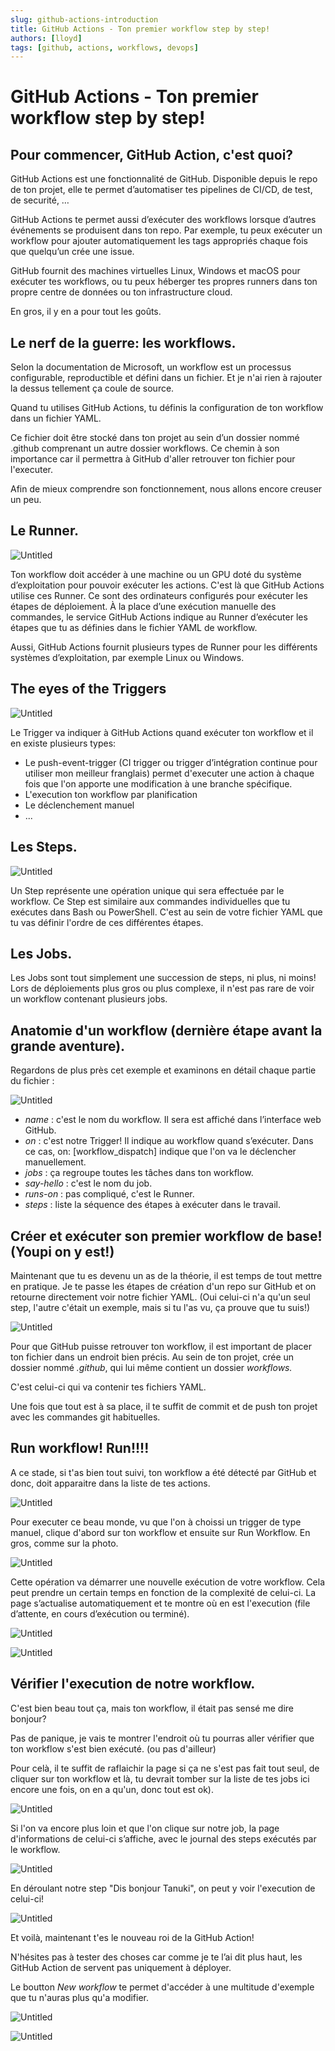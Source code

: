 ```yaml
---
slug: github-actions-introduction
title: GitHub Actions - Ton premier workflow step by step!
authors: [lloyd]
tags: [github, actions, workflows, devops]
---
```


# GitHub Actions - Ton premier workflow step by step!

## Pour commencer, GitHub Action, c'est quoi?

GitHub Actions est une fonctionnalité de GitHub. Disponible depuis le repo de ton projet, elle te permet d’automatiser tes pipelines de CI/CD, de test, de securité, …

GitHub Actions te permet aussi d’exécuter des workflows lorsque d’autres événements se produisent dans ton repo. Par exemple, tu peux exécuter un workflow pour ajouter automatiquement les tags appropriés chaque fois que quelqu’un crée une issue.

GitHub fournit des machines virtuelles Linux, Windows et macOS pour exécuter tes workflows, ou tu peux héberger tes propres runners dans ton propre centre de données ou ton infrastructure cloud.

En gros, il y en a pour tout les goûts.

## Le nerf de la guerre: les workflows.

Selon la documentation de Microsoft, un workflow est un processus configurable, reproductible et défini dans un fichier. Et je n'ai rien à rajouter la dessus tellement ça coule de source.

Quand tu utilises GitHub Actions, tu définis la configuration de ton workflow dans un fichier YAML. 

Ce fichier doit être stocké dans ton projet au sein d’un dossier nommé .github comprenant un autre dossier workflows. Ce chemin à son importance car il permettra à GitHub d'aller retrouver ton fichier pour l'executer.

Afin de mieux comprendre son fonctionnement, nous allons encore creuser un peu.

## Le Runner.

![Untitled](GitHub%20Actions%20-%20Ton%20premier%20workflow%20step%20by%20step%200e9e63cc6ea04ee3b4068124af3a72f6/Untitled.png)

Ton workflow doit accéder à une machine ou un GPU doté du système d’exploitation pour pouvoir exécuter les actions. C'est là que GitHub Actions utilise ces Runner. Ce sont des ordinateurs configurés pour exécuter les étapes de déploiement. À la place d’une exécution manuelle des commandes, le service GitHub Actions indique au Runner d’exécuter les étapes que tu as définies dans le fichier YAML de workflow.

Aussi, GitHub Actions fournit plusieurs types de Runner pour les différents systèmes d’exploitation, par exemple Linux ou Windows.

## The eyes of the Triggers

![Untitled](GitHub%20Actions%20-%20Ton%20premier%20workflow%20step%20by%20step%200e9e63cc6ea04ee3b4068124af3a72f6/Untitled%201.png)

Le Trigger va indiquer à GitHub Actions quand exécuter ton workflow et il en existe plusieurs types:

- Le push-event-trigger (CI trigger ou trigger d’intégration continue pour utiliser mon meilleur franglais) permet d'executer une action à chaque fois que l'on apporte une modification à une branche spécifique.
- L'execution ton workflow par planification
- Le déclenchement manuel
- ...

## Les Steps.

![Untitled](GitHub%20Actions%20-%20Ton%20premier%20workflow%20step%20by%20step%200e9e63cc6ea04ee3b4068124af3a72f6/Untitled%202.png)

Un Step représente une opération unique qui sera effectuée par le workflow. Ce Step est similaire aux commandes individuelles que tu exécutes dans Bash ou PowerShell. C'est au sein de votre fichier YAML que tu vas définir l'ordre de ces différentes étapes.

## Les Jobs.

Les Jobs sont tout simplement une succession de steps, ni plus, ni moins! Lors de déploiements plus gros ou plus complexe, il n'est pas rare de voir un workflow contenant plusieurs jobs.

## Anatomie d'un workflow (dernière étape avant la grande aventure).

Regardons de plus près cet exemple et examinons en détail chaque partie du fichier :

![Untitled](GitHub%20Actions%20-%20Ton%20premier%20workflow%20step%20by%20step%200e9e63cc6ea04ee3b4068124af3a72f6/Untitled%203.png)

- *name* : c'est le nom du workflow. Il sera est affiché dans l’interface web GitHub.
- *on* : c'est notre Trigger! Il indique au workflow quand s’exécuter. Dans ce cas, on: [workflow_dispatch] indique que l'on va le déclencher manuellement.
- *jobs* : ça regroupe toutes les tâches dans ton workflow.
- *say-hello* : c'est le nom du job.
- *runs-on* : pas compliqué, c'est le Runner.
- *steps* : liste la séquence des étapes à exécuter dans le travail.

## Créer et exécuter son premier workflow de base! (Youpi on y est!)

Maintenant que tu es devenu un as de la théorie, il est temps de tout mettre en pratique. Je te passe les étapes de création d'un repo sur GitHub et on retourne directement voir notre fichier YAML. (Oui celui-ci n'a qu'un seul step, l'autre c'était un exemple, mais si tu l'as vu, ça prouve que tu suis!)

![Untitled](GitHub%20Actions%20-%20Ton%20premier%20workflow%20step%20by%20step%200e9e63cc6ea04ee3b4068124af3a72f6/Untitled%204.png)

Pour que GitHub puisse retrouver ton workflow, il est important de placer ton fichier dans un endroit bien précis. Au sein de ton projet, crée un dossier nommé *.github*, qui lui même contient un dossier *workflows.*

C'est celui-ci qui va contenir tes fichiers YAML.

Une fois que tout est à sa place, il te suffit de commit et de push ton projet avec les commandes git habituelles.

## Run workflow! Run!!!!

A ce stade, si t'as bien tout suivi, ton workflow a été détecté par GitHub et donc, doit apparaitre dans la liste de tes actions.

![Untitled](GitHub%20Actions%20-%20Ton%20premier%20workflow%20step%20by%20step%200e9e63cc6ea04ee3b4068124af3a72f6/Untitled%205.png)

Pour executer ce beau monde, vu que l'on à choissi un trigger de type manuel, clique d'abord sur ton workflow et ensuite sur Run Workflow. En gros, comme sur la photo.

![Untitled](GitHub%20Actions%20-%20Ton%20premier%20workflow%20step%20by%20step%200e9e63cc6ea04ee3b4068124af3a72f6/Untitled%206.png)

Cette opération va démarrer une nouvelle exécution de votre workflow. Cela peut prendre un certain temps en fonction de la complexité de celui-ci. La page s’actualise automatiquement et te montre où en est l'execution (file d’attente, en cours d’exécution ou terminé).

![Untitled](GitHub%20Actions%20-%20Ton%20premier%20workflow%20step%20by%20step%200e9e63cc6ea04ee3b4068124af3a72f6/Untitled%207.png)

![Untitled](GitHub%20Actions%20-%20Ton%20premier%20workflow%20step%20by%20step%200e9e63cc6ea04ee3b4068124af3a72f6/Untitled%208.png)

## Vérifier l'execution de notre workflow.

C'est bien beau tout ça, mais ton workflow, il était pas sensé me dire bonjour?

Pas de panique, je vais te montrer l'endroit où tu pourras aller vérifier que ton workflow s'est bien exécuté. (ou pas d'ailleur)

Pour celà, il te suffit de raflaichir la page si ça ne s'est pas fait tout seul, de cliquer sur ton workflow et là, tu devrait tomber sur la liste de tes jobs ici encore une fois, on en a qu'un, donc tout est ok).

![Untitled](GitHub%20Actions%20-%20Ton%20premier%20workflow%20step%20by%20step%200e9e63cc6ea04ee3b4068124af3a72f6/Untitled%209.png)

Si l'on va encore plus loin et que l'on clique sur notre job, la page d'informations de celui-ci s’affiche, avec le journal des steps exécutés par le workflow.

![Untitled](GitHub%20Actions%20-%20Ton%20premier%20workflow%20step%20by%20step%200e9e63cc6ea04ee3b4068124af3a72f6/Untitled%2010.png)

En déroulant notre step "Dis bonjour Tanuki", on peut y voir l'execution de celui-ci!

![Untitled](GitHub%20Actions%20-%20Ton%20premier%20workflow%20step%20by%20step%200e9e63cc6ea04ee3b4068124af3a72f6/Untitled%2011.png)

Et voilà, maintenant t'es le nouveau roi de la GitHub Action!

N'hésites pas à tester des choses car comme je te l’ai dit plus haut, les GitHub Action de servent pas uniquement à déployer.

Le boutton *New workflow* te permet d'accéder à une multitude d'exemple que tu n'auras plus qu'a modifier.

![Untitled](GitHub%20Actions%20-%20Ton%20premier%20workflow%20step%20by%20step%200e9e63cc6ea04ee3b4068124af3a72f6/Untitled%2012.png)

![Untitled](GitHub%20Actions%20-%20Ton%20premier%20workflow%20step%20by%20step%200e9e63cc6ea04ee3b4068124af3a72f6/Untitled%2013.png)